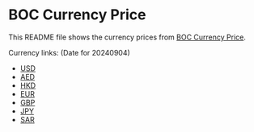 # BOC Currency Price

This README file shows the currency prices from [BOC Currency Price](https://www.boc.cn/sourcedb/whpj/).

Currency links: (Date for 20240904)

- [USD](https://bocurrencyprice.techina.science/BOC_CURRENCY_PRICE/USD/20240904.json)
- [AED](https://bocurrencyprice.techina.science/BOC_CURRENCY_PRICE/AED/20240904.json)
- [HKD](https://bocurrencyprice.techina.science/BOC_CURRENCY_PRICE/HKD/20240904.json)
- [EUR](https://bocurrencyprice.techina.science/BOC_CURRENCY_PRICE/EUR/20240904.json)
- [GBP](https://bocurrencyprice.techina.science/BOC_CURRENCY_PRICE/GBP/20240904.json)
- [JPY](https://bocurrencyprice.techina.science/BOC_CURRENCY_PRICE/JPY/20240904.json)
- [SAR](https://bocurrencyprice.techina.science/BOC_CURRENCY_PRICE/SAR/20240904.json)

